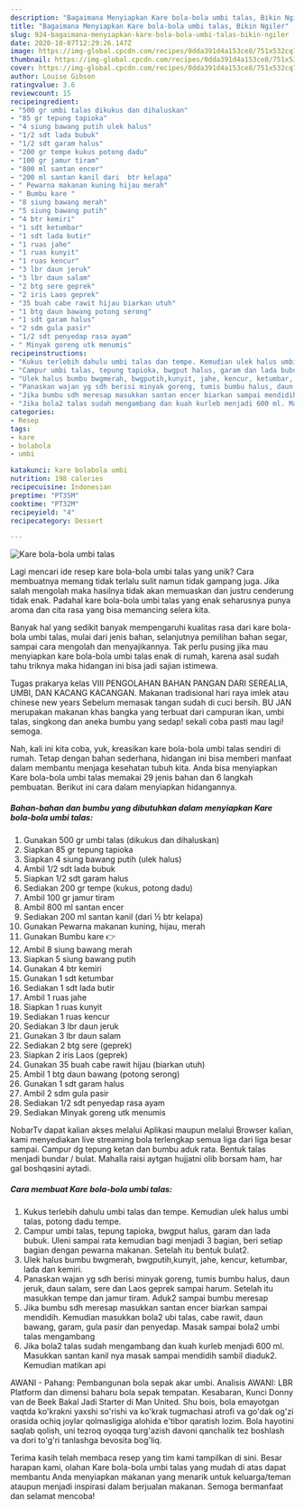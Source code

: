 ```yaml
---
description: "Bagaimana Menyiapkan Kare bola-bola umbi talas, Bikin Ngiler"
title: "Bagaimana Menyiapkan Kare bola-bola umbi talas, Bikin Ngiler"
slug: 924-bagaimana-menyiapkan-kare-bola-bola-umbi-talas-bikin-ngiler
date: 2020-10-07T12:29:26.147Z
image: https://img-global.cpcdn.com/recipes/0dda391d4a153ce8/751x532cq70/kare-bola-bola-umbi-talas-foto-resep-utama.jpg
thumbnail: https://img-global.cpcdn.com/recipes/0dda391d4a153ce8/751x532cq70/kare-bola-bola-umbi-talas-foto-resep-utama.jpg
cover: https://img-global.cpcdn.com/recipes/0dda391d4a153ce8/751x532cq70/kare-bola-bola-umbi-talas-foto-resep-utama.jpg
author: Louise Gibson
ratingvalue: 3.6
reviewcount: 15
recipeingredient:
- "500 gr umbi talas dikukus dan dihaluskan"
- "85 gr tepung tapioka"
- "4 siung bawang putih ulek halus"
- "1/2 sdt lada bubuk"
- "1/2 sdt garam halus"
- "200 gr tempe kukus potong dadu"
- "100 gr jamur tiram"
- "800 ml santan encer"
- "200 ml santan kanil dari  btr kelapa"
- " Pewarna makanan kuning hijau merah"
- " Bumbu kare "
- "8 siung bawang merah"
- "5 siung bawang putih"
- "4 btr kemiri"
- "1 sdt ketumbar"
- "1 sdt lada butir"
- "1 ruas jahe"
- "1 ruas kunyit"
- "1 ruas kencur"
- "3 lbr daun jeruk"
- "3 lbr daun salam"
- "2 btg sere geprek"
- "2 iris Laos geprek"
- "35 buah cabe rawit hijau biarkan utuh"
- "1 btg daun bawang potong serong"
- "1 sdt garam halus"
- "2 sdm gula pasir"
- "1/2 sdt penyedap rasa ayam"
- " Minyak goreng utk menumis"
recipeinstructions:
- "Kukus terlebih dahulu umbi talas dan tempe. Kemudian ulek halus umbi talas, potong dadu tempe."
- "Campur umbi talas, tepung tapioka, bwgput halus, garam dan lada bubuk. Uleni sampai rata kemudian bagi menjadi 3 bagian, beri setiap bagian dengan pewarna makanan. Setelah itu bentuk bulat2."
- "Ulek halus bumbu bwgmerah, bwgputih,kunyit, jahe, kencur, ketumbar, lada dan kemiri."
- "Panaskan wajan yg sdh berisi minyak goreng, tumis bumbu halus, daun jeruk, daun salam, sere dan Laos geprek sampai harum. Setelah itu masukkan tempe dan jamur tiram. Aduk2 sampai bumbu meresap"
- "Jika bumbu sdh meresap masukkan santan encer biarkan sampai mendidih. Kemudian masukkan bola2 ubi talas, cabe rawit, daun bawang, garam, gula pasir dan penyedap. Masak sampai bola2 umbi talas mengambang"
- "Jika bola2 talas sudah mengambang dan kuah kurleb menjadi 600 ml. Masukkan santan kanil nya masak sampai mendidih sambil diaduk2. Kemudian matikan api"
categories:
- Resep
tags:
- kare
- bolabola
- umbi

katakunci: kare bolabola umbi 
nutrition: 198 calories
recipecuisine: Indonesian
preptime: "PT35M"
cooktime: "PT32M"
recipeyield: "4"
recipecategory: Dessert

---
```



![Kare bola-bola umbi talas](https://img-global.cpcdn.com/recipes/0dda391d4a153ce8/751x532cq70/kare-bola-bola-umbi-talas-foto-resep-utama.jpg)

Lagi mencari ide resep kare bola-bola umbi talas yang unik? Cara membuatnya memang tidak terlalu sulit namun tidak gampang juga. Jika salah mengolah maka hasilnya tidak akan memuaskan dan justru cenderung tidak enak. Padahal kare bola-bola umbi talas yang enak seharusnya punya aroma dan cita rasa yang bisa memancing selera kita.

Banyak hal yang sedikit banyak mempengaruhi kualitas rasa dari kare bola-bola umbi talas, mulai dari jenis bahan, selanjutnya pemilihan bahan segar, sampai cara mengolah dan menyajikannya. Tak perlu pusing jika mau menyiapkan kare bola-bola umbi talas enak di rumah, karena asal sudah tahu triknya maka hidangan ini bisa jadi sajian istimewa.

Tugas prakarya kelas VIII PENGOLAHAN BAHAN PANGAN DARI SEREALIA, UMBI, DAN KACANG KACANGAN. Makanan tradisional hari raya imlek atau chinese new years Sebelum memasak tangan sudah di cuci bersih. BU JAN merupakan makanan khas bangka yang terbuat dari campuran ikan, umbi talas, singkong dan aneka bumbu yang sedap! sekali coba pasti mau lagi! semoga.


Nah, kali ini kita coba, yuk, kreasikan kare bola-bola umbi talas sendiri di rumah. Tetap dengan bahan sederhana, hidangan ini bisa memberi manfaat dalam membantu menjaga kesehatan tubuh kita. Anda bisa menyiapkan Kare bola-bola umbi talas memakai 29 jenis bahan dan 6 langkah pembuatan. Berikut ini cara dalam menyiapkan hidangannya.

<!--inarticleads1-->

##### Bahan-bahan dan bumbu yang dibutuhkan dalam menyiapkan Kare bola-bola umbi talas:

1. Gunakan 500 gr umbi talas (dikukus dan dihaluskan)
1. Siapkan 85 gr tepung tapioka
1. Siapkan 4 siung bawang putih (ulek halus)
1. Ambil 1/2 sdt lada bubuk
1. Siapkan 1/2 sdt garam halus
1. Sediakan 200 gr tempe (kukus, potong dadu)
1. Ambil 100 gr jamur tiram
1. Ambil 800 ml santan encer
1. Sediakan 200 ml santan kanil (dari ½ btr kelapa)
1. Gunakan  Pewarna makanan kuning, hijau, merah
1. Gunakan  Bumbu kare 👉
1. Ambil 8 siung bawang merah
1. Siapkan 5 siung bawang putih
1. Gunakan 4 btr kemiri
1. Gunakan 1 sdt ketumbar
1. Sediakan 1 sdt lada butir
1. Ambil 1 ruas jahe
1. Siapkan 1 ruas kunyit
1. Sediakan 1 ruas kencur
1. Sediakan 3 lbr daun jeruk
1. Gunakan 3 lbr daun salam
1. Sediakan 2 btg sere (geprek)
1. Siapkan 2 iris Laos (geprek)
1. Gunakan 35 buah cabe rawit hijau (biarkan utuh)
1. Ambil 1 btg daun bawang (potong serong)
1. Gunakan 1 sdt garam halus
1. Ambil 2 sdm gula pasir
1. Sediakan 1/2 sdt penyedap rasa ayam
1. Sediakan  Minyak goreng utk menumis


NobarTv dapat kalian akses melalui Aplikasi maupun melalui Browser kalian, kami menyediakan live streaming bola terlengkap semua liga dari liga besar sampai. Campur dg tepung ketan dan bumbu aduk rata. Bentuk talas menjadi bundar / bulat. Mahalla raisi aytgan hujjatni olib borsam ham, har gal boshqasini aytadi. 

<!--inarticleads2-->

##### Cara membuat Kare bola-bola umbi talas:

1. Kukus terlebih dahulu umbi talas dan tempe. Kemudian ulek halus umbi talas, potong dadu tempe.
1. Campur umbi talas, tepung tapioka, bwgput halus, garam dan lada bubuk. Uleni sampai rata kemudian bagi menjadi 3 bagian, beri setiap bagian dengan pewarna makanan. Setelah itu bentuk bulat2.
1. Ulek halus bumbu bwgmerah, bwgputih,kunyit, jahe, kencur, ketumbar, lada dan kemiri.
1. Panaskan wajan yg sdh berisi minyak goreng, tumis bumbu halus, daun jeruk, daun salam, sere dan Laos geprek sampai harum. Setelah itu masukkan tempe dan jamur tiram. Aduk2 sampai bumbu meresap
1. Jika bumbu sdh meresap masukkan santan encer biarkan sampai mendidih. Kemudian masukkan bola2 ubi talas, cabe rawit, daun bawang, garam, gula pasir dan penyedap. Masak sampai bola2 umbi talas mengambang
1. Jika bola2 talas sudah mengambang dan kuah kurleb menjadi 600 ml. Masukkan santan kanil nya masak sampai mendidih sambil diaduk2. Kemudian matikan api


AWANI - Pahang: Pembangunan bola sepak akar umbi. Analisis AWANI: LBR Platform dan dimensi baharu bola sepak tempatan. Kesabaran, Kunci Donny van de Beek Bakal Jadi Starter di Man United. Shu bois, bola emayotgan vaqtda ko&#39;krakni yaxshi so&#39;rishi va ko&#39;krak tugmachasi atrofi va go&#39;dak og&#39;zi orasida ochiq joylar qolmasligiga alohida e&#39;tibor qaratish lozim. Bola hayotini saqlab qolish, uni tezroq oyoqqa turg&#39;azish davoni qanchalik tez boshlash va dori to&#39;g&#39;ri tanlashga bevosita bog&#39;liq. 

Terima kasih telah membaca resep yang tim kami tampilkan di sini. Besar harapan kami, olahan Kare bola-bola umbi talas yang mudah di atas dapat membantu Anda menyiapkan makanan yang menarik untuk keluarga/teman ataupun menjadi inspirasi dalam berjualan makanan. Semoga bermanfaat dan selamat mencoba!
